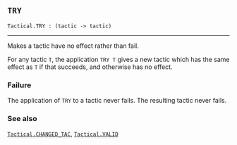 ## `TRY`

``` hol4
Tactical.TRY : (tactic -> tactic)
```

------------------------------------------------------------------------

Makes a tactic have no effect rather than fail.

For any tactic `T`, the application `TRY T` gives a new tactic which has
the same effect as `T` if that succeeds, and otherwise has no effect.

### Failure

The application of `TRY` to a tactic never fails. The resulting tactic
never fails.

### See also

[`Tactical.CHANGED_TAC`](#Tactical.CHANGED_TAC),
[`Tactical.VALID`](#Tactical.VALID)
